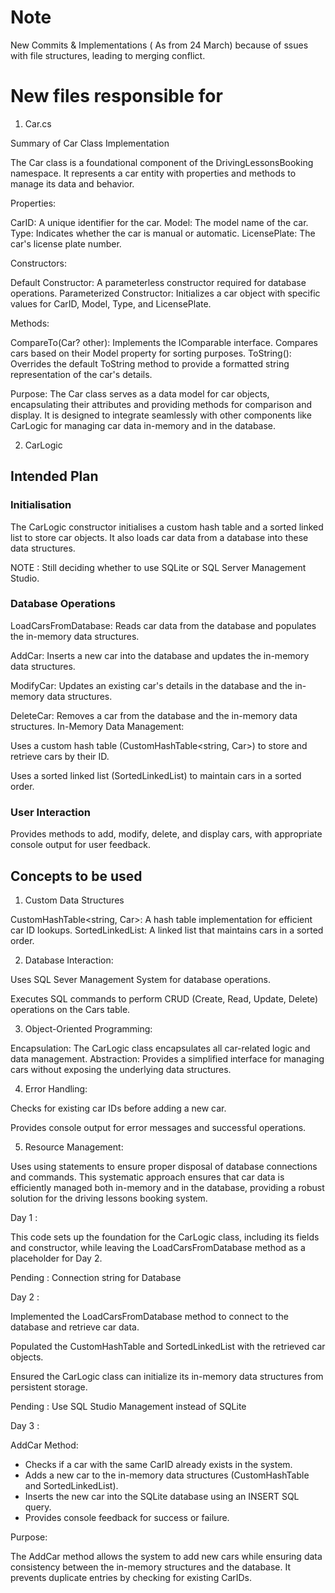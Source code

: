# Note # 
New Commits & Implementations ( As from 24 March) because of ssues with file structures, leading to merging conflict.

 # New files responsible for # 

 1. Car.cs 

Summary of Car Class Implementation


The Car class is a foundational component of the DrivingLessonsBooking namespace. It represents a car entity with properties and methods to manage its data and behavior.

Properties:

CarID: A unique identifier for the car.
Model: The model name of the car.
Type: Indicates whether the car is manual or automatic.
LicensePlate: The car's license plate number.


Constructors:

Default Constructor: A parameterless constructor required for database operations.
Parameterized Constructor: Initializes a car object with specific values for CarID, Model, Type, and LicensePlate.


Methods:

CompareTo(Car? other):
Implements the IComparable<Car> interface.
Compares cars based on their Model property for sorting purposes.
ToString():
Overrides the default ToString method to provide a formatted string representation of the car's details.


Purpose:
The Car class serves as a data model for car objects, encapsulating their attributes and providing methods for comparison and display.
It is designed to integrate seamlessly with other components like CarLogic for managing car data in-memory and in the database.


2. CarLogic

## Intended Plan ##

### Initialisation ###

The CarLogic constructor initialises a custom hash table and a sorted linked list to store car objects.
It also loads car data from a database into these data structures.

NOTE : Still deciding whether to use SQLite or SQL Server Management Studio.

### Database Operations ###

LoadCarsFromDatabase: Reads car data from the database and populates the in-memory data structures.

AddCar: Inserts a new car into the database and updates the in-memory data structures.

ModifyCar: Updates an existing car's details in the database and the in-memory data structures.

DeleteCar: Removes a car from the database and the in-memory data structures.
In-Memory Data Management:

Uses a custom hash table (CustomHashTable<string, Car>) to store and retrieve cars by their ID.

Uses a sorted linked list (SortedLinkedList<Car>) to maintain cars in a sorted order.

### User Interaction ### 

Provides methods to add, modify, delete, and display cars, with appropriate console output for user feedback.

## Concepts to be used ## 

1. Custom Data Structures

CustomHashTable<string, Car>: A hash table implementation for efficient car ID lookups.
SortedLinkedList<Car>: A linked list that maintains cars in a sorted order.

 2. Database Interaction:

Uses SQL Sever Management System for database operations.

Executes SQL commands to perform CRUD (Create, Read, Update, Delete) operations on the Cars table.

 3. Object-Oriented Programming:

Encapsulation: The CarLogic class encapsulates all car-related logic and data management.
Abstraction: Provides a simplified interface for managing cars without exposing the underlying data structures.

4. Error Handling:

Checks for existing car IDs before adding a new car.

Provides console output for error messages and successful operations.

5. Resource Management:

Uses using statements to ensure proper disposal of database connections and commands.
This systematic approach ensures that car data is efficiently managed both in-memory and in the database, providing a robust solution for the driving lessons booking system.

Day 1 : 

This code sets up the foundation for the CarLogic class, including its fields and constructor, while leaving the LoadCarsFromDatabase method as a placeholder for Day 2.

Pending : Connection string for Database

Day 2 :

Implemented the LoadCarsFromDatabase method to connect to the  database and retrieve car data.


Populated the CustomHashTable and SortedLinkedList with the retrieved car objects.

Ensured the CarLogic class can initialize its in-memory data structures from persistent storage.

Pending : Use SQL Studio Management instead of SQLite

Day 3 :

AddCar Method:

- Checks if a car with the same CarID already exists in the system.
- Adds a new car to the in-memory data structures (CustomHashTable and SortedLinkedList).
- Inserts the new car into the SQLite database using an INSERT SQL query.
- Provides console feedback for success or failure.

Purpose:

The AddCar method allows the system to add new cars while ensuring data consistency between the in-memory structures and the database.
It prevents duplicate entries by checking for existing CarIDs.